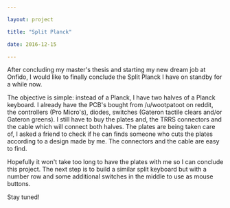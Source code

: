 ```yaml
---

layout: project

title: "Split Planck"

date: 2016-12-15

---
```


After concluding my master's thesis and starting my new dream job at Onfido, I would like to finally conclude the Split Planck I have on standby for a while now.

The objective is simple: instead of a Planck, I have two halves of a Planck keyboard. I already have the PCB's bought from /u/wootpatoot on reddit, the controllers (Pro Micro's), diodes, switches (Gateron tactile clears and/or Gateron greens). I still have to buy the plates and, the TRRS connectors and the cable which will connect both halves. The plates are being taken care of, I asked a friend to check if he can finds someone who cuts the plates according to a design made by me. The connectors and the cable are easy to find.

Hopefully it won't take too long to have the plates with me so I can conclude this project. The next step is to build a similar split keyboard but with a number row and some additional switches in the middle to use as mouse buttons.

Stay tuned!

